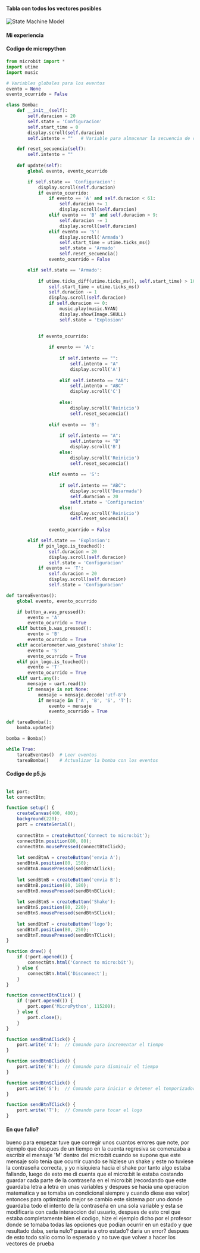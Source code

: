 #### Tabla con todos los vectores posibles

![State Machine Model](../../../../assets/unidad3-act6.png)
#### Mi experiencia




#### Codigo de micropython
``` python
from microbit import *
import utime
import music

# Variables globales para los eventos
evento = None
evento_ocurrido = False

class Bomba:
    def __init__(self):
        self.duracion = 20
        self.state = 'Configuracion'
        self.start_time = 0
        display.scroll(self.duracion)
        self.intento = ""   # Variable para almacenar la secuencia de claves

    def reset_secuencia(self):
        self.intento = ""
    
    def update(self):
        global evento, evento_ocurrido

        if self.state == 'Configuracion':
            display.scroll(self.duracion)
            if evento_ocurrido:
                if evento == 'A' and self.duracion < 61:
                    self.duracion += 1 
                    display.scroll(self.duracion)
                elif evento == 'B' and self.duracion > 9:
                    self.duracion -= 1
                    display.scroll(self.duracion)
                elif evento == 'S':
                    display.scroll('Armada')
                    self.start_time = utime.ticks_ms()
                    self.state = 'Armado'
                    self.reset_secuencia()  
                evento_ocurrido = False

        elif self.state == 'Armado':
         
            if utime.ticks_diff(utime.ticks_ms(), self.start_time) > 1000:
                self.start_time = utime.ticks_ms()
                self.duracion -= 1
                display.scroll(self.duracion)
                if self.duracion == 0:
                    music.play(music.NYAN)
                    display.show(Image.SKULL)
                    self.state = 'Explosion'

          
            if evento_ocurrido:
                
                if evento == 'A':
                   
                    if self.intento == "":
                        self.intento = "A"
                        display.scroll('A')
                  
                    elif self.intento == "AB":
                        self.intento = "ABC"
                        display.scroll('C')
                        
                    else:
                        display.scroll('Reinicio')
                        self.reset_secuencia()
                        
                elif evento == 'B':
                   
                    if self.intento == "A":
                        self.intento += "B"  
                        display.scroll('B')
                    else:
                        display.scroll('Reinicio')
                        self.reset_secuencia()
                        
                elif evento == 'S':
                  
                    if self.intento == "ABC":
                        display.scroll('Desarmada')
                        self.duracion = 20
                        self.state = 'Configuracion'
                    else:
                        display.scroll('Reinicio')
                        self.reset_secuencia()
                        
                evento_ocurrido = False

        elif self.state == 'Explosion':
            if pin_logo.is_touched():
                self.duracion = 20
                display.scroll(self.duracion)
                self.state = 'Configuracion'
            if evento == 'T':
                self.duracion = 20
                display.scroll(self.duracion)
                self.state = 'Configuracion'

def tareaEventos():
    global evento, evento_ocurrido

    if button_a.was_pressed():
        evento = 'A'
        evento_ocurrido = True
    elif button_b.was_pressed():
        evento = 'B'
        evento_ocurrido = True
    elif accelerometer.was_gesture('shake'):
        evento = 'S'
        evento_ocurrido = True
    elif pin_logo.is_touched():
        evento = 'T'
        evento_ocurrido = True
    elif uart.any():
        mensaje = uart.read(1)
        if mensaje is not None:
            mensaje = mensaje.decode('utf-8')
            if mensaje in ['A', 'B', 'S', 'T']:
                evento = mensaje
                evento_ocurrido = True

def tareaBomba():
    bomba.update()

bomba = Bomba()

while True:
    tareaEventos()  # Leer eventos
    tareaBomba()    # Actualizar la bomba con los eventos


```
#### Codigo de p5.js
``` js

let port;
let connectBtn;

function setup() {
    createCanvas(400, 400);
    background(220);
    port = createSerial();
  
    connectBtn = createButton('Connect to micro:bit');
    connectBtn.position(80, 80);
    connectBtn.mousePressed(connectBtnClick);
  
    let sendBtnA = createButton('envia A');
    sendBtnA.position(80, 150);
    sendBtnA.mousePressed(sendBtnAClick);
  
    let sendBtnB = createButton('envia B');
    sendBtnB.position(80, 180);
    sendBtnB.mousePressed(sendBtnBClick);
  
    let sendBtnS = createButton('Shake');
    sendBtnS.position(80, 220);
    sendBtnS.mousePressed(sendBtnSClick);
  
    let sendBtnT = createButton('logo');
    sendBtnT.position(80, 250);
    sendBtnT.mousePressed(sendBtnTClick);
}

function draw() {
    if (!port.opened()) {
        connectBtn.html('Connect to micro:bit');
    } else {
        connectBtn.html('Disconnect');
    }
}

function connectBtnClick() {
    if (!port.opened()) {
        port.open('MicroPython', 115200);
    } else {
        port.close();
    }
}

function sendBtnAClick() {
    port.write('A');  // Comando para incrementar el tiempo
}

function sendBtnBClick() {
    port.write('B');  // Comando para disminuir el tiempo
}

function sendBtnSClick() {
    port.write('S');  // Comando para iniciar o detener el temporizador
}

function sendBtnTClick() {
    port.write('T');  // Comando para tocar el logo
}
``` 
#### En que fallo?

bueno para empezar tuve que corregir unos cuantos errores que note, por ejemplo que despues de un tiempo en la cuenta regresiva se comenzaba a escribir el mensaje 'M' dentro del micro:bit cuando se supone que este mensaje solo tenia que ocurrir cuando se hiziese un shake y este no tuviese la contraseña correcta, y yo nisiquiera hacia el shake por tanto algo estaba fallando, luego de esto me di cuenta que el micro:bit le estaba costando guardar cada parte de la contraseña en el micro:bit (recordando   que este guardaba letra a letra en unas variables y despues se hacia una operacion matematica y se tomaba un condicional siempre  y cuando diese ese valor) entonces para optimizarlo mejor se cambio este sistema por uno donde guardaba todo el intento de la contraseña en una sola variable y esta se modificaria con cada interaccion del usuario, despues de esto crei que estaba completamente bien el codigo, hize el ejemplo dicho por el profesor donde se tomaba todas las opciones que podian ocurrir en un estado y que resultado daba, seria nulo? pasaria a otro estado? daria un error? despues de esto todo salio como lo esperado y no tuve que volver a hacer los vectores de prueba
